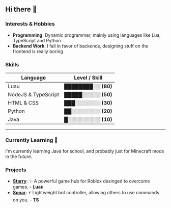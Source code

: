 ## Hi there 👋

### Interests & Hobbies
* **Programming**: Dynamic programmer, mainly using languages like Lua, TypeScript and Python
* **Backend Work**: I fall in favor of backends, designing stuff on the frontend is really boring

### Skills
| Language          | Level / Skill |
|-------------------|-------------------|
| Luau | ████████░░  **(80)** |
| NodeJS & TypeScript | █████░░░░░  **(50)** |
| HTML & CSS | ███░░░░░░░  **(30)** |
| Python | ██░░░░░░░░  **(20)** |
| Java | █░░░░░░░░░  **(10)** |
--- 

### Currently Learning 📖
I'm currently learning Java for school, and probably just for Minecraft mods in the future.

### Projects
* **[Starry](https://github.com/mr-suno/Starry)**: ✨ A powerful game hub for Roblox desinged to overcome games. - **Luau**
* **[Sonar](https://github.com/mr-suno/Sonar)**: ⚡ Lightweight bot controller, allowing others to use commands on you. - **TS**

